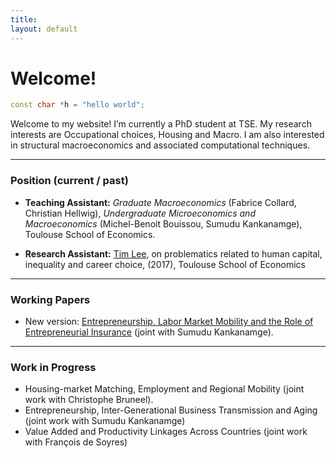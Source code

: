 ```yaml
---
title: 
layout: default
---
```


# Welcome!

```c++
const char *h = "hello world";
```
Welcome to my website! I’m currently a PhD student at TSE. My research 
interests are Occupational choices, Housing and Macro. I am also interested in
structural macroeconomics and associated computational techniques.

* * *

### Position (current / past)

*   **Teaching Assistant:** _Graduate Macroeconomics_ (Fabrice Collard, Christian Hellwig), _Undergraduate Microeconomics and Macroeconomics_ (Michel-Benoit Bouissou, Sumudu Kankanamge), Toulouse School of Economics.

*   **Research Assistant:** [Tim Lee](http://www.syleetim.net), on problematics related to human capital, inequality and career choice, (2017), Toulouse School of Economics

* * * 

### Working Papers

*   New version: [Entrepreneurship, Labor Market Mobility and the Role of Entrepreneurial Insurance](http://agaillard.eu/projects/ELMM/) (joint with Sumudu Kankanamge).

* * *

### Work in Progress

*   Housing-market Matching, Employment and Regional Mobility (joint work with Christophe Bruneel).
*   Entrepreneurship, Inter-Generational Business Transmission and Aging (joint work with Sumudu Kankanamge)
*   Value Added and Productivity Linkages Across Countries (joint work with François de Soyres)

